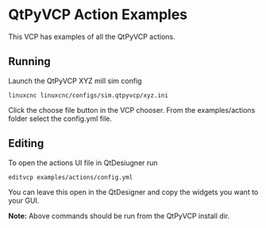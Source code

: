 # QtPyVCP Action Examples

This VCP has examples of all the QtPyVCP actions.

## Running

Launch the QtPyVCP XYZ mill sim config

`linuxcnc linuxcnc/configs/sim.qtpyvcp/xyz.ini`

Click the choose file button in the VCP chooser.
From the examples/actions folder select the config.yml file.


## Editing

To open the actions UI file in QtDesiugner run

`editvcp examples/actions/config.yml`


You can leave this open in the QtDesigner and copy the widgets you want to your GUI.


**Note:** Above commands should be run from the QtPyVCP install dir.
